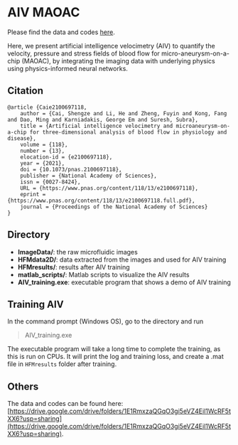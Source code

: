 # AIV MAOAC

Please find the data and codes [here](https://drive.google.com/drive/folders/1E1RmxzaQGqO3gi5eVZ4Eil1WcRF5tXX6?usp=sharing).

Here, we present artificial intelligence velocimetry (AIV) to quantify the velocity, pressure and stress fields of blood flow for micro-aneurysm-on-a-chip (MAOAC), by integrating the imaging data with underlying physics using physics-informed neural networks. 

## Citation


    @article {Caie2100697118,
	    author = {Cai, Shengze and Li, He and Zheng, Fuyin and Kong, Fang and Dao, Ming and Karniadakis, George Em and Suresh, Subra},
	    title = {Artificial intelligence velocimetry and microaneurysm-on-a-chip for three-dimensional analysis of blood flow in physiology and disease},
	    volume = {118},
	    number = {13},
	    elocation-id = {e2100697118},
	    year = {2021},
	    doi = {10.1073/pnas.2100697118},
	    publisher = {National Academy of Sciences},
	    issn = {0027-8424},
	    URL = {https://www.pnas.org/content/118/13/e2100697118},
	    eprint = {https://www.pnas.org/content/118/13/e2100697118.full.pdf},
	    journal = {Proceedings of the National Academy of Sciences}
    }
  



## Directory

* **ImageData/**: the raw microfluidic images  
* **HFMdata2D/**: data extracted from the images and used for AIV training  
* **HFMresults/**: results after AIV training  
* **matlab_scripts/**: Matlab scripts to visualize the AIV results  
* **AIV_training.exe**: executable program that shows a demo of AIV training  


## Training AIV

In the command prompt (Windows OS), go to the directory and run
> AIV_training.exe

The executable program will take a long time to complete the training, as this is run on CPUs. It will print the log and training loss, and create a .mat file in `HFMresults` folder after training. 


## Others

The data and codes can be found here: [https://drive.google.com/drive/folders/1E1RmxzaQGqO3gi5eVZ4Eil1WcRF5tXX6?usp=sharing](https://drive.google.com/drive/folders/1E1RmxzaQGqO3gi5eVZ4Eil1WcRF5tXX6?usp=sharing).



